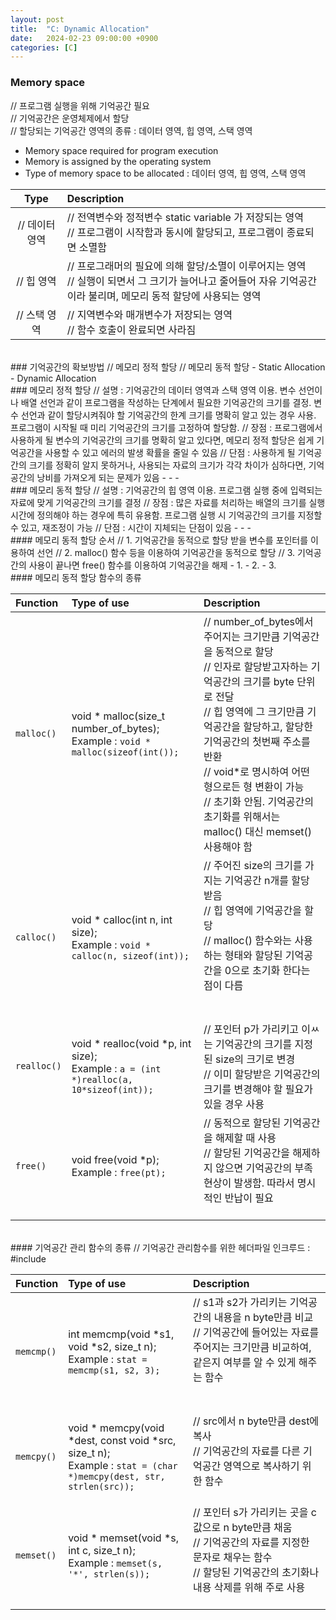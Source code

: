 ```yaml
---
layout: post
title:  "C: Dynamic Allocation"
date:   2024-02-23 09:00:00 +0900
categories: [C]
---
```


### Memory space   
// 프로그램 실행을 위해 기억공간 필요   
// 기억공간은 운영체제에서 할당   
// 할당되는 기억공간 영역의 종류 : 데이터 영역, 힙 영역, 스택 영역   
- Memory space required for program execution   
- Memory is assigned by the operating system   
- Type of memory space to be allocated : 데이터 영역, 힙 영역, 스택 영역   
   
|Type|Description|
|:---:|:---|
|// 데이터 영역<br />|// 전역변수와 정적변수 static variable 가 저장되는 영역<br />// 프로그램이 시작함과 동시에 할당되고, 프로그램이 종료되면 소멸함<br />|
|// 힙 영역<br />|// 프로그래머의 필요에 의해 할당/소멸이 이루어지는 영역<br />// 실행이 되면서 그 크기가 늘어나고 줄어들어 자유 기억공간이라 불리며, 메모리 동적 할당에 사용되는 영역<br />|
|// 스택 영역<br />|// 지역변수와 매개변수가 저장되는 영역<br />// 함수 호출이 완료되면 사라짐<br />|


<br />
### 기억공간의 확보방법
// 메모리 정적 할당   
// 메모리 동적 할당
- Static Allocation   
- Dynamic Allocation   

<br />
### 메모리 정적 할당
// 설명 : 기억공간의 데이터 영역과 스택 영역 이용. 변수 선언이나 배열 선언과 같이 프로그램을 작성하는 단계에서 필요한 기억공간의 크기를 결정. 변수 선언과 같이 할당시켜줘야 할 기억공간의 한계 크기를 명확히 알고 있는 경우 사용. 프로그램이 시작될 때 미리 기억공간의 크기를 고정하여 할당함.    
// 장점 : 프로그램에서 사용하게 될 변수의 기억공간의 크기를 명확히 알고 있다면, 메모리 정적 할당은 쉽게 기억공간을 사용할 수 있고 에러의 발생 확률을 줄일 수 있음
// 단점 : 사용하게 될 기억공간의 크기를 정확히 알지 못하거나, 사용되는 자료의 크기가 각각 차이가 심하다면, 기억공간의 낭비를 가져오게 되는 문제가 있음
- 
- 
- 

<br />
### 메모리 동적 할당
// 설명 : 기억공간의 힙 영역 이용. 프로그램 실행 중에 입력되는 자료에 맞게 기억공간의 크기를 결정 
// 장점 : 많은 자료를 처리하는 배열의 크기를 실행 시간에 정의해야 하는 경우에 특히 유용함. 프로그램 실행 시 기억공간의 크기를 지정할 수 있고, 재조정이 가능
// 단점 : 시간이 지체되는 단점이 있음
- 
- 
-  

<br />
#### 메모리 동적 할당 순서
// 1. 기억공간을 동적으로 할당 받을 변수를 포인터를 이용하여 선언
// 2. malloc() 함수 등을 이용하여 기억공간을 동적으로 할당
// 3. 기억공간의 사용이 끝나면 free() 함수를 이용하여 기억공간을 해제
- 1. 
- 2. 
- 3. 
   
<br />
#### 메모리 동적 할당 함수의 종류
   
|Function|Type of use|Description|
|:---|:---|:---|
|`malloc()`|void * malloc(size_t number_of_bytes);<br />Example : `void * malloc(sizeof(int());`|// number_of_bytes에서 주어지는 크기만큼 기억공간을 동적으로 할당<br />// 인자로 할당받고자하는 기억공간의 크기를 byte 단위로 전달<br />// 힙 영역에 그 크기만큼 기억공간을 할당하고, 할당한 기억공간의 첫번째 주소를 반환<br />// void*로 명시하여 어떤 형으로든 형 변환이 가능<br />// 초기화 안됨. 기억공간의 초기화를 위해서는 malloc() 대신 memset() 사용해야 함<br />|
|`calloc()`|void * calloc(int n, int size);<br />Example : `void * calloc(n, sizeof(int));`|// 주어진 size의 크기를 가지는 기억공간 n개를 할당 받음<br />// 힙 영역에 기억공간을 할당<br />// malloc() 함수와는 사용하는 형태와 할당된 기억공간을 0으로 초기화 한다는 점이 다름<br /><br /><br />|
|`realloc()`|void * realloc(void *p, int size);<br />Example : `a = (int *)realloc(a, 10*sizeof(int));`|// 포인터 p가 가리키고 이ㅆ는 기억공간의 크기를 지정된 size의 크기로 변경<br />// 이미 할당받은 기억공간의 크기를 변경해야 할 필요가 있을 경우 사용|
|`free()`|void free(void *p);<br />Example : `free(pt);`|// 동적으로 할당된 기억공간을 해제할 때 사용<br />// 할당된 기억공간을 해제하지 않으면 기억공간의 부족현상이 발생함. 따라서 명시적인 반납이 필요<br /><br />|
  
<br />
#### 기억공간 관리 함수의 종류
// 기억공간 관리함수를 위한 헤더파일 인크루드 : #include <mem.h>

|Function|Type of use|Description|
|:---|:---|:---|
|`memcmp()`|int memcmp(void *s1, void *s2, size_t n);<br />Example : `stat = memcmp(s1, s2, 3);`|// s1과 s2가 가리키는 기억공간의 내용을 n byte만큼 비교<br />// 기억공간에 들어있는 자료를 주어지는 크기만큼 비교하여, 같은지 여부를 알 수 있게 해주는 함수<br /><br /><br />|
|`memcpy()`|void * memcpy(void *dest, const void *src, size_t n);<br />Example : `stat = (char *)memcpy(dest, str, strlen(src));`|// src에서 n byte만큼 dest에 복사<br />// 기억공간의 자료를 다른 기억공간 영역으로 복사하기 위한 함수<br /><br />|
|`memset()`|void * memset(void *s, int c, size_t n);<br />Example : `memset(s, '*', strlen(s));`|// 포인터 s가 가리키는 곳을 c값으로 n byte만큼 채움<br />// 기억공간의 자료를 지정한 문자로 채우는 함수<br />// 할당된 기억공간의 초기화나 내용 삭제를 위해 주로 사용<br /><br />|
